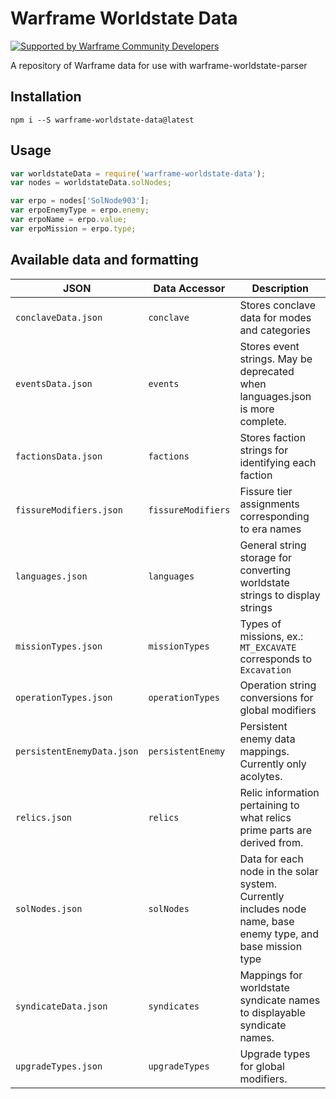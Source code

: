 # Warframe Worldstate Data

[![Supported by Warframe Community Developers](https://raw.githubusercontent.com/Warframe-Community-Developers/banner/master/banner.png)](https://github.com/Warframe-Community-Developers "Supported by Warframe Community Developers")

A repository of Warframe data for use with warframe-worldstate-parser

## Installation
```
npm i --S warframe-worldstate-data@latest
```

## Usage

```javascript
var worldstateData = require('warframe-worldstate-data');
var nodes = worldstateData.solNodes;

var erpo = nodes['SolNode903'];
var erpoEnemyType = erpo.enemy;
var erpoName = erpo.value;
var erpoMission = erpo.type;
```

## Available data and formatting

JSON | Data Accessor | Description
--- |--- | --- 
`conclaveData.json` | `conclave` | Stores conclave data for modes and categories
`eventsData.json` | `events` | Stores event strings. May be deprecated when languages.json is more complete.
`factionsData.json`|`factions`|Stores faction strings for identifying each faction
`fissureModifiers.json`|`fissureModifiers`|Fissure tier assignments corresponding to era names
`languages.json`|`languages`|General string storage for converting worldstate strings to display strings
`missionTypes.json`|`missionTypes`|Types of missions, ex.: `MT_EXCAVATE` corresponds to `Excavation`
`operationTypes.json`|`operationTypes`|Operation string conversions for global modifiers
`persistentEnemyData.json`|`persistentEnemy`|Persistent enemy data mappings. Currently only acolytes.
`relics.json`|`relics`|Relic information pertaining to what relics prime parts are derived from.
`solNodes.json`|`solNodes`|Data for each node in the solar system. Currently includes node name, base enemy type, and base mission type
`syndicateData.json`|`syndicates`|Mappings for worldstate syndicate names to displayable syndicate names.
`upgradeTypes.json`|`upgradeTypes`|Upgrade types for global modifiers.

